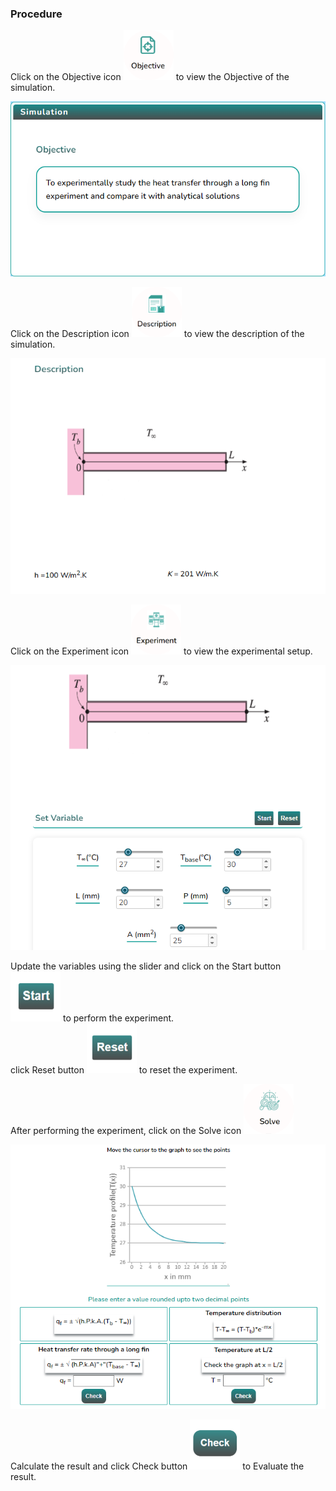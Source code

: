 ### Procedure

<div style="text-align:left">
  Click on the Objective icon <img src="images/objecticon.png" alt="Alt text" style="height:80px; width:80px;">  to view the Objective of the simulation.

![Alt text](images/ob.png)

Click on the Description icon <img src="images/Desicon.png" alt="Alt text" style="height:80px; width:80px;"> to view the description of the simulation.

![Alt text](images/ds.png)

Click on the Experiment icon <img src="images/expicon.png" alt="Alt text" style="height:80px; width:80px;"> to view the experimental setup.

![Alt text](images/exp.png)

Update the variables using the slider and click on the Start button <img src="images/startButton.png" alt="Alt text" style="height:80px; width:80px;"> to perform the experiment.<br>click Reset button <img src="images/resetButton.png" alt="Alt text" style="height:80px; width:80px;"> to reset the experiment.

<!--
   ![Alt text](images/expscreen.png) -->

After performing the experiment, click on the Solve icon <img src="images/solveicon.png" alt="Alt text" style="height:80px; width:80px;">

![Alt text](images/solve.png)

Calculate the result and click Check button <img src="images/checkButton.png" alt="Alt text" style="height:80px; width:80px;"> to Evaluate the result.

</div>

